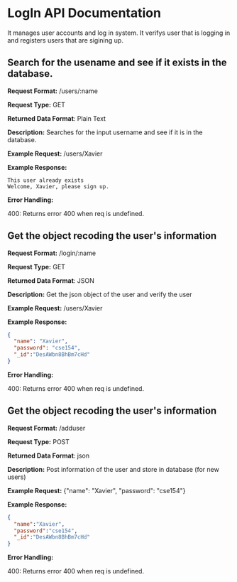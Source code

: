 # LogIn API Documentation
It manages user accounts and log in system. It verifys
user that is logging in and registers users that are
sigining up.

## Search for the usename and see if it exists in the database.
**Request Format:** /users/:name

**Request Type:** GET

**Returned Data Format**: Plain Text

**Description:** Searches for the input username and see if it is in the database.


**Example Request:** /users/Xavier

**Example Response:**
```
This user already exists
Welcome, Xavier, please sign up.
```

**Error Handling:**

400: Returns error 400 when req is undefined.

## Get the object recoding the user's information
**Request Format:** /login/:name

**Request Type:** GET

**Returned Data Format**: JSON

**Description:** Get the json object of the user and verify the user

**Example Request:** /users/Xavier

**Example Response:**

```json
{
  "name": "Xavier",
  "password": "cse154",
  "_id":"DesAWbn8BhBm7cHd"
}
```

**Error Handling:**

400: Returns error 400 when req is undefined.

## Get the object recoding the user's information
**Request Format:** /adduser

**Request Type:** POST

**Returned Data Format**: json

**Description:** Post information of the user and store in database (for new users)

**Example Request:** {"name": "Xavier", "password": "cse154"}

**Example Response:**

```json
{
  "name":"Xavier",
  "password":"cse154",
  "_id":"DesAWbn8BhBm7cHd"
}
```

**Error Handling:**

400: Returns error 400 when req is undefined.